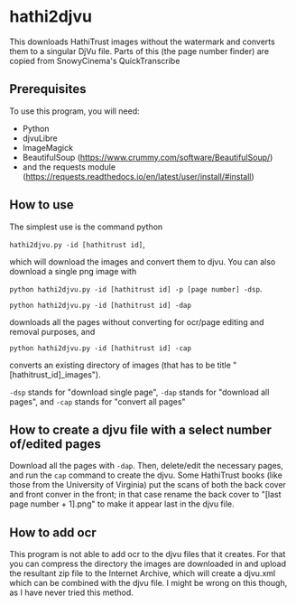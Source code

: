 # hathi2djvu

This downloads HathiTrust images without the watermark and converts them to a singular DjVu file. Parts of this (the page number finder) are copied from SnowyCinema's QuickTranscribe

## Prerequisites
To use this program, you will need:
* Python
* djvuLibre
* ImageMagick
* BeautifulSoup (https://www.crummy.com/software/BeautifulSoup/)
* and the requests module (https://requests.readthedocs.io/en/latest/user/install/#install)
## How to use 
The simplest use is the command python 

`hathi2djvu.py -id [hathitrust id]`, 

which will download the images and convert them to djvu. You can also download a single png image with 

`python hathi2djvu.py -id [hathitrust id] -p [page number] -dsp`.

`python hathi2djvu.py -id [hathitrust id] -dap` 

downloads all the pages without converting for ocr/page editing and removal purposes, and

`python hathi2djvu.py -id [hathitrust id] -cap` 

converts an existing directory of images (that has to be title "[hathitrust_id]_images"). 

`-dsp` stands for "download single page", `-dap` stands for "download all pages", and `-cap` stands for "convert all pages"
## How to create a djvu file with a select number of/edited pages
Download all the pages with `-dap`. Then, delete/edit the necessary pages, and run the `cap` command to create the djvu. Some HathiTrust books (like those from the University of Virginia) put the scans of both the back cover and front conver in the front; in that case rename the back cover to "[last page number + 1].png" to make it appear last in the djvu file.  
## How to add ocr 
This program is not able to add ocr to the djvu files that it creates. For that you can compress the directory the images are downloaded in and upload the resultant zip file to the Internet Archive, which will create a djvu.xml which can be combined with the djvu file. I might be wrong on this though, as I have never tried this method. 



